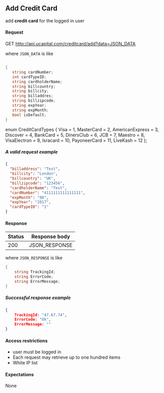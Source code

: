 ﻿## Add Credit Card

add **credit card** for the logged in user


#### Request

GET http://api.ucapital.com/creditcard/add?data=JSON_DATA

where `JSON_DATA` is like

```C#

{
   string cardNumber;
   int cardTypeID;
   string cardholderName;
   string billcountry; 
   string billcity;
   string billaddres; 
   string billzipcode;
   string expYear;
   string expMonth;
   bool isDefault;  
}

```

   enum CreditCardTypes
{
    Visa = 1,
    MasterCard = 2,
    AmericanExpress = 3,
    Discover = 4,
    BankCard = 5,
    DinersClub = 6,
    JCB = 7,
    Maestro = 8,
    VisaElectron = 9,
    Isracard = 10,
    PayoneerCard = 11,
    LiveKash = 12
};

##### A valid request example

```json
{
  "billaddress": "Test",
  "billcity": "London",
  "billcountry": "UK",
  "billzipcode": "123456",
  "cardholderName": "Test",
  "cardNumber": "4111111111111111",
  "expMonth": "08",
  "expYear": "2017",
  "cardTypeID": "1"
}
```




#### Response

Status | Response body
-------|--------------
200    | JSON_RESPONSE

where `JSON_RESPONSE` is like

```C#
{
    string TrackingId;
    string ErrorCode;
	string ErrorMessage;
}

```

##### Successful response example

```json
{
	TrackingId: "47.67.74",
	ErrorCode: "Ok",
	ErrorMessage: ""
}
```

#### Access restrictions

- user must be logged in
- Each request may retrieve up to one hundred items
- White IP list


#### Expectations

None
